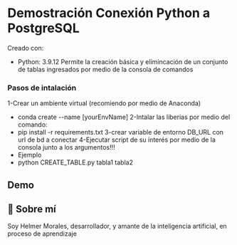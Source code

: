# Demostración Conexión Python a PostgreSQL

Creado con: 
- Python: 3.9.12
Permite la creación básica y elimincación de un conjunto de tablas ingresados por medio de la consola de comandos

### Pasos de intalación 
1-Crear un ambiente virtual (recomiendo por medio de Anaconda)
- conda create --name [yourEnvName]
2-Intalar las liberias por medio del comando: 
- pip install -r requirements.txt
3-crear variable de entorno DB_URL con url de bd a conectar
4-Ejecutar script de su interés por medio de la consola junto a los argumentos!!!
- Ejemplo
- python CREATE_TABLE.py tabla1 tabla2


## Demo 


## 🚀 Sobre mí
Soy Helmer Morales, desarrollador, y amante de la inteligencia artificial, en proceso de aprendizaje


